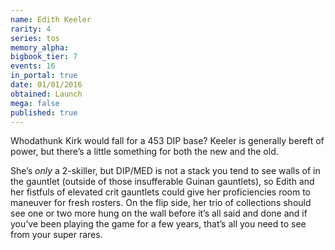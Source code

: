 ```yaml
---
name: Edith Keeler
rarity: 4
series: tos
memory_alpha:
bigbook_tier: 7
events: 16
in_portal: true
date: 01/01/2016
obtained: Launch
mega: false
published: true
---
```


Whodathunk Kirk would fall for a 453 DIP base? Keeler is generally bereft of power, but there’s a little something for both the new and the old. 

She’s *only* a 2-skiller, but DIP/MED is not a stack you tend to see walls of in the gauntlet (outside of those insufferable Guinan gauntlets), so Edith and her fistfuls of elevated crit gauntlets could give her proficiencies room to maneuver for fresh rosters. On the flip side, her trio of collections should see one or two more hung on the wall before it’s all said and done and if you’ve been playing the game for a few years, that’s all you need to see from your super rares.
